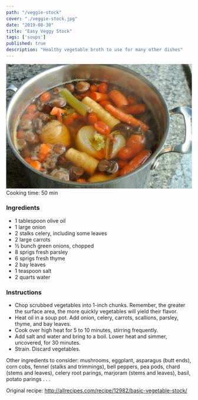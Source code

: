 ```yaml
---
path: "/veggie-stock"
cover: "./veggie-stock.jpg"
date: "2019-08-30"
title: "Easy Veggy Stock"
tags: ['soups']
published: true
description: "Healthy vegetable broth to use for many other dishes"
---
```

![veggie stock](./veggie-stock.jpg)
Cooking time: 50 min

### Ingredients  

- 1 tablespoon olive oil
- 1 large onion
- 2 stalks celery, including some leaves
- 2 large carrots
- ½ bunch green onions, chopped
- 8 sprigs fresh parsley
- 6 sprigs fresh thyme
- 2 bay leaves
- 1 teaspoon salt
- 2 quarts water  

### Instructions  

- Chop scrubbed vegetables into 1-inch chunks. Remember, the greater the surface area, the more quickly vegetables will yield their flavor.
- Heat oil in a soup pot. Add onion, celery, carrots, scallions, parsley, thyme, and bay leaves.
- Cook over high heat for 5 to 10 minutes, stirring frequently.
- Add salt and water and bring to a boil. Lower heat and simmer, uncovered, for 30 minutes.
- Strain. Discard vegetables.

Other ingredients to consider: mushrooms, eggplant, asparagus (butt ends), corn cobs, fennel (stalks and trimmings), bell peppers, pea pods, chard (stems and leaves), celery root parings, marjoram (stems and leaves), basil, potato parings . . .

Original recipe: http://allrecipes.com/recipe/12982/basic-vegetable-stock/
